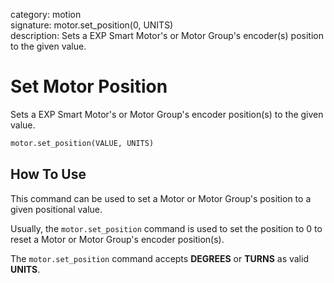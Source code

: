 category: motion  
signature: motor.set_position(0, UNITS)  
description: Sets a EXP Smart Motor's or Motor Group's encoder(s) position to the given value.  

# Set Motor Position

Sets a EXP Smart Motor's or Motor Group's encoder position(s) to the given value.

```python
motor.set_position(VALUE, UNITS)
```

## How To Use

This command can be used to set a Motor or Motor Group's position to a given positional value.

Usually, the `motor.set_position` command is used to set the position to 0 to reset a Motor or Motor Group's encoder position(s).

The `motor.set_position` command accepts **DEGREES** or **TURNS** as valid **UNITS**.

<advanced>
</advanced>
